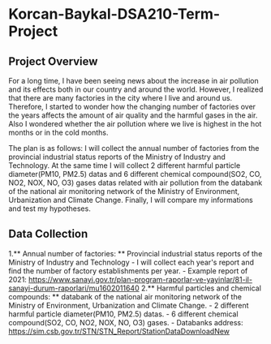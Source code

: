 # Korcan-Baykal-DSA210-Term-Project
## Project Overview
For a long time, I have been seeing news about the increase in air pollution and its effects both in our country and around the world. However, I realized that there are many factories in the city where I live and around us. Therefore, I started to wonder how the changing number of factories over the years affects the amount of air quality and the harmful gases in the air. Also I wondered whether the air pollution where we live is highest in the hot months or in the cold months.

The plan is as follows: I will collect the annual number of factories from the provincial industrial status reports of the Ministry of Industry and Technology. At the same time I will collect 2 different harmful particle diameter(PM10, PM2.5) datas and 6 different chemical compound(SO2, CO, NO2, NOX, NO, O3) gases datas related with air pollution from the databank of the national air monitoring network of the Ministry of Environment, Urbanization and Climate Change. Finally, I will compare my informations and test my hypotheses.

## Data Collection
  1.** Annual number of factories: ** Provincial industrial status reports of the Ministry of Industry and Technology
      - I will collect each year's report and find the number of factory establishments per year.
      - Example report of 2021: https://www.sanayi.gov.tr/plan-program-raporlar-ve-yayinlar/81-il-sanayi-durum-raporlari/mu1602011640
  2.** Harmful particles and chemical compounds: ** databank of the national air monitoring network of the Ministry of Environment, Urbanization and Climate Change.
      - 2 different harmful particle diameter(PM10, PM2.5) datas.
      - 6 different chemical compound(SO2, CO, NO2, NOX, NO, O3) gases.
      - Databanks address: https://sim.csb.gov.tr/STN/STN_Report/StationDataDownloadNew
      

